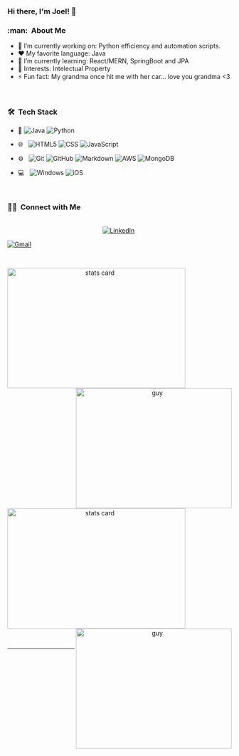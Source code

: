 ### Hi there, I'm Joel! 👋

<!--
**jg100/jg100** is a ✨ _special_ ✨ repository because its `README.md` (this file) appears on your GitHub profile.

Here are some ideas to get you started:

- 🔭 I’m currently working on ...
- 🌱 I’m currently learning ...
- 👯 I’m looking to collaborate on ...
- 🤔 I’m looking for help with ...
- 💬 Ask me about ...
- 📫 How to reach me: ...
- 😄 Pronouns: ...
- ⚡ Fun fact: ...
-->

<h3> :man: &nbsp;About Me </h3>

- 🔭 I’m currently working on: Python efficiency and automation scripts.
- :heart: My favorite language: Java
- 🌱 I’m currently learning: React/MERN, SpringBoot and JPA
- 🔭 Interests: Intelectual Property
- ⚡ Fun fact: My grandma once hit me with her car... love you grandma <3

<br/>

<h3> 🛠 &nbsp;Tech Stack</h3>

- :space_invader:
  ![Java](https://img.shields.io/badge/Java-316192?style=for-the-badge&logo=java&logoColor=white) 
  ![Python](https://img.shields.io/badge/Python-14354C?style=for-the-badge&logo=python&logoColor=white)
- 🌐 &nbsp;
  ![HTML5](https://img.shields.io/badge/HTML5-E34F26?style=for-the-badge&logo=html5&logoColor=white)
  ![CSS](https://img.shields.io/badge/CSS-239120?&style=for-the-badge&logo=css3&logoColor=white)
  ![JavaScript](https://img.shields.io/badge/JavaScript-323330?style=for-the-badge&logo=javascript&logoColor=F7DF1E)
- ⚙️ &nbsp;
  ![Git](https://img.shields.io/badge/Git-F05032?style=for-the-badge&logo=git&logoColor=white)
  ![GitHub](https://img.shields.io/badge/GitHub-100000?style=for-the-badge&logo=github&logoColor=white)
  ![Markdown](https://img.shields.io/badge/Markdown-000000?style=for-the-badge&logo=markdown&logoColor=white)
  ![AWS](https://img.shields.io/badge/aws-000000?style=for-the-badge&logo=aws&logoColor=white)
  ![MongoDB](https://img.shields.io/badge/mongoDB-10000?style=for-the-badge&logo=mongodb&logoColor=white)

- 💻 &nbsp;
  ![Windows](https://img.shields.io/badge/Windows-0078D6?style=for-the-badge&logo=windows&logoColor=white)
  ![iOS](https://img.shields.io/badge/iOS-000000?style=for-the-badge&logo=ios&logoColor=white)


<br/>

<p>

<h3> 🤝🏻 &nbsp;Connect with Me </h3> 

<p align="center">
<br>
<a href="https://www.linkedin.com/in/joel-giannelli-6909086b/"><img src="https://img.shields.io/badge/linkedin-%230077B5.svg?&style=for-the-badge&logo=linkedin&logoColor=white" alt="LinkedIn" /></a>&nbsp;


<a href="mailto:jgiannelli13@gmail.com?subject=A Love Letter"><img src="https://img.shields.io/badge/gmail-%23D14836.svg?&style=for-the-badge&logo=gmail&logoColor=white" allign="center" alt="Gmail"/></a>&nbsp;
<!--<a href="https://kkvanonymous.github.io/"><img alt="Website" src="https://img.shields.io/website?style=for-the-badge&up_message=portfolio&url=https%3A%2F%2Fkkvanonymous.github.io%2F"></a>-->
</p>



<br/> 
<p>

<a align= "center" href="https://github.com/jg100">
  <img alt= "stats card" height="270px" width="400" src="https://github-readme-stats.vercel.app/api?username=jg100&theme=cobalt&show_icons=true&count_private=true" />
  <img align="right" height="270px" alt="guy" width="350" src="https://i.pinimg.com/originals/e4/26/70/e426702edf874b181aced1e2fa5c6cde.gif" /> </a>

</p>
<br/>

<br/> 
<p>

<a align= "center" href="https://github.com/jg100">
  <img alt= "stats card" height="270px" width="400" src="https://github-readme-stats.vercel.app/api/top-langs/?username=jg100&layout=compact" />
  <img align="right" height="270px" alt="guy" width="350" src="https://i.pinimg.com/originals/e4/26/70/e426702edf874b181aced1e2fa5c6cde.gif" /> </a>

</p>
<br/>



-----
